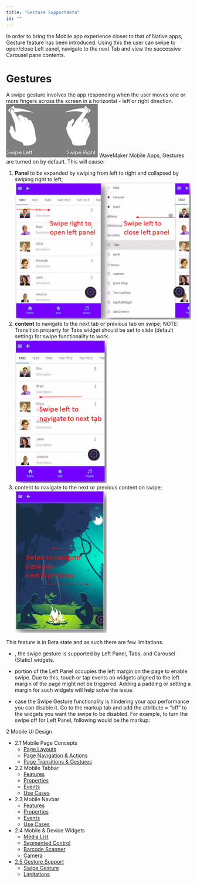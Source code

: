 ```yaml
---
title: "Gesture SupportBeta"
id: ""
---
```


In order to bring the Mobile app experience closer to that of Native apps, Gesture feature has been introduced. Using this the user can swipe to open/close Left panel, navigate to the next Tab and view the successive Carousel pane contents.

# Gestures

A swipe gesture involves the app responding when the user moves one or more fingers across the screen in a horizontal - left or right direction. [![](../assets/swipe.png)](../assets/swipe.png) WaveMaker Mobile Apps, Gestures are turned on by default. This will cause:

1. **Panel** to be expanded by swiping from left to right and collapsed by swiping right to left; [![](../assets/swipe_leftpanel.png)](../assets/swipe_leftpanel.png)
2. **content** to navigate to the next tab or previous tab on swipe; NOTE: Transition property for Tabs widget should be set to slide (default setting) for swipe functionality to work. [![](../assets/swipe_tabs.png)](../assets/swipe_tabs.png)
3. content to navigate to the next or previous content on swipe; [![](../assets/swipe_carousel.png)](../assets/swipe_carousel.png)

This feature is in Beta state and as such there are few limitations.

- , the swipe gesture is supported by Left Panel, Tabs, and Carousel (Static) widgets.
- portion of the Left Panel occupies the left margin on the page to enable swipe. Due to this, touch or tap events on widgets aligned to the left margin of the page might not be triggered. Adding a padding or setting a margin for such widgets will help solve the issue.
- case the Swipe Gesture functionality is hindering your app performance you can disable it. Go to the markup tab and add the attribute \= “off” to the widgets you want the swipe to be disabled. For example, to turn the swipe off for Left Panel, following would be the markup:
    
    <wm-left-panel content="leftnav" name="left\_panel1" gestures ="off"></wm-left-panel>
    

2 Mobile UI Design

- 2.1 Mobile Page Concepts
    - [Page Layouts](/learn/hybrid-mobile/mobile-page-concepts/#page-layouts)
    - [Page Navigation & Actions](/learn/hybrid-mobile/mobile-page-concepts/#page-navigation-actions)
    - [Page Transitions & Gestures](/learn/hybrid-mobile/mobile-page-concepts/#page-transitions-gestures)
- 2.2 Mobile Tabbar
    - [Features](/learn/hybrid-mobile/mobile-tabbar/#features)
    - [Properties](/learn/hybrid-mobile/mobile-tabbar/#properties)
    - [Events](/learn/hybrid-mobile/mobile-tabbar/#events)
    - [Use Cases](/learn/hybrid-mobile/mobile-tabbar/#use-cases)
- 2.3 Mobile Navbar
    - [Features](/learn/hybrid-mobile/mobile-navbar/#features)
    - [Properties](/learn/hybrid-mobile/mobile-navbar/#properties)
    - [Events](/learn/hybrid-mobile/mobile-navbar/#events)
    - [Use Cases](/learn/hybrid-mobile/mobile-navbar/#use-cases)
- 2.4 Mobile & Device Widgets
    - [Media List](/learn/app-development/widgets/mobile-widgets/media-list/)
    - [Segmented Control](/learn/app-development/widgets/mobile-widgets/segmented-control/)
    - [Barcode Scanner](/learn/app-development/widgets/mobile-widgets/barcode-scanner/)
    - [Camera](/learn/app-development/widgets/mobile-widgets/camera/)
- [2.5 Gesture Support](#)
    - [Swipe Gesture](#swipe)
    - [Limitations](#limit)
